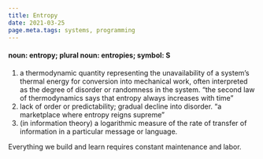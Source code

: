 ```yaml
---
title: Entropy
date: 2021-03-25
page.meta.tags: systems, programming
---
```


#### noun: entropy; plural noun: entropies; symbol: S

1. a thermodynamic quantity representing the unavailability of a system’s thermal energy for conversion into mechanical
   work, often interpreted as the degree of disorder or randomness in the system. “the second law of thermodynamics says
   that entropy always increases with time”
2. lack of order or predictability; gradual decline into disorder. “a marketplace where entropy reigns supreme”
3. (in information theory) a logarithmic measure of the rate of transfer of information in a particular message or
   language.

Everything we build and learn requires constant maintenance and labor.
